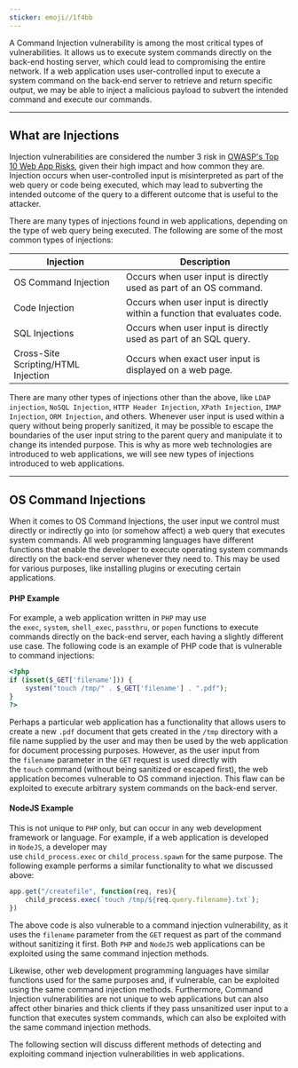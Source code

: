 ```yaml
---
sticker: emoji//1f4bb
---
```

A Command Injection vulnerability is among the most critical types of vulnerabilities. It allows us to execute system commands directly on the back-end hosting server, which could lead to compromising the entire network. If a web application uses user-controlled input to execute a system command on the back-end server to retrieve and return specific output, we may be able to inject a malicious payload to subvert the intended command and execute our commands.

---

## What are Injections

Injection vulnerabilities are considered the number 3 risk in [OWASP's Top 10 Web App Risks](https://owasp.org/www-project-top-ten/), given their high impact and how common they are. Injection occurs when user-controlled input is misinterpreted as part of the web query or code being executed, which may lead to subverting the intended outcome of the query to a different outcome that is useful to the attacker.

There are many types of injections found in web applications, depending on the type of web query being executed. The following are some of the most common types of injections:

|Injection|Description|
|---|---|
|OS Command Injection|Occurs when user input is directly used as part of an OS command.|
|Code Injection|Occurs when user input is directly within a function that evaluates code.|
|SQL Injections|Occurs when user input is directly used as part of an SQL query.|
|Cross-Site Scripting/HTML Injection|Occurs when exact user input is displayed on a web page.|

There are many other types of injections other than the above, like `LDAP injection`, `NoSQL Injection`, `HTTP Header Injection`, `XPath Injection`, `IMAP Injection`, `ORM Injection`, and others. Whenever user input is used within a query without being properly sanitized, it may be possible to escape the boundaries of the user input string to the parent query and manipulate it to change its intended purpose. This is why as more web technologies are introduced to web applications, we will see new types of injections introduced to web applications.

---

## OS Command Injections

When it comes to OS Command Injections, the user input we control must directly or indirectly go into (or somehow affect) a web query that executes system commands. All web programming languages have different functions that enable the developer to execute operating system commands directly on the back-end server whenever they need to. This may be used for various purposes, like installing plugins or executing certain applications.

#### PHP Example

For example, a web application written in `PHP` may use the `exec`, `system`, `shell_exec`, `passthru`, or `popen` functions to execute commands directly on the back-end server, each having a slightly different use case. The following code is an example of PHP code that is vulnerable to command injections:

```php
<?php
if (isset($_GET['filename'])) {
    system("touch /tmp/" . $_GET['filename'] . ".pdf");
}
?>
```

Perhaps a particular web application has a functionality that allows users to create a new `.pdf` document that gets created in the `/tmp` directory with a file name supplied by the user and may then be used by the web application for document processing purposes. However, as the user input from the `filename` parameter in the `GET` request is used directly with the `touch` command (without being sanitized or escaped first), the web application becomes vulnerable to OS command injection. This flaw can be exploited to execute arbitrary system commands on the back-end server.

#### NodeJS Example

This is not unique to `PHP` only, but can occur in any web development framework or language. For example, if a web application is developed in `NodeJS`, a developer may use `child_process.exec` or `child_process.spawn` for the same purpose. The following example performs a similar functionality to what we discussed above:

```javascript
app.get("/createfile", function(req, res){
    child_process.exec(`touch /tmp/${req.query.filename}.txt`);
})
```

The above code is also vulnerable to a command injection vulnerability, as it uses the `filename` parameter from the `GET` request as part of the command without sanitizing it first. Both `PHP` and `NodeJS` web applications can be exploited using the same command injection methods.

Likewise, other web development programming languages have similar functions used for the same purposes and, if vulnerable, can be exploited using the same command injection methods. Furthermore, Command Injection vulnerabilities are not unique to web applications but can also affect other binaries and thick clients if they pass unsanitized user input to a function that executes system commands, which can also be exploited with the same command injection methods.

The following section will discuss different methods of detecting and exploiting command injection vulnerabilities in web applications.